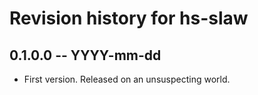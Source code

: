 # Revision history for hs-slaw

## 0.1.0.0 -- YYYY-mm-dd

* First version. Released on an unsuspecting world.
